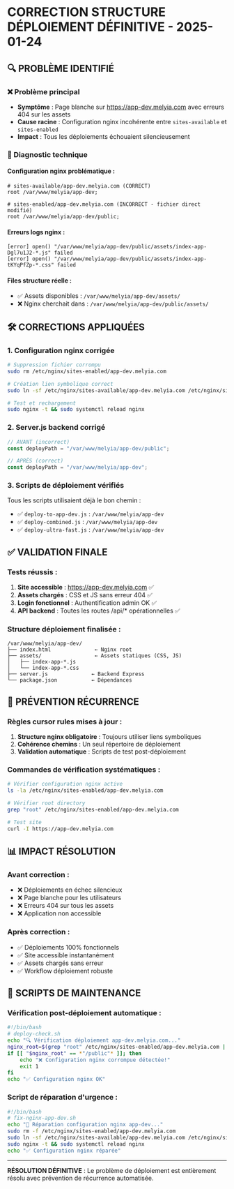 # CORRECTION STRUCTURE DÉPLOIEMENT DÉFINITIVE - 2025-01-24

## 🔍 PROBLÈME IDENTIFIÉ

### ❌ Problème principal

- **Symptôme** : Page blanche sur https://app-dev.melyia.com avec erreurs 404 sur les assets
- **Cause racine** : Configuration nginx incohérente entre `sites-available` et `sites-enabled`
- **Impact** : Tous les déploiements échouaient silencieusement

### 🧪 Diagnostic technique

#### Configuration nginx problématique :

```nginx
# sites-available/app-dev.melyia.com (CORRECT)
root /var/www/melyia/app-dev;

# sites-enabled/app-dev.melyia.com (INCORRECT - fichier direct modifié)
root /var/www/melyia/app-dev/public;
```

#### Erreurs logs nginx :

```
[error] open() "/var/www/melyia/app-dev/public/assets/index-app-Dgl7u1J2-*.js" failed
[error] open() "/var/www/melyia/app-dev/public/assets/index-app-tKYqPfZp-*.css" failed
```

#### Files structure réelle :

- ✅ Assets disponibles : `/var/www/melyia/app-dev/assets/`
- ❌ Nginx cherchait dans : `/var/www/melyia/app-dev/public/assets/`

## 🛠️ CORRECTIONS APPLIQUÉES

### 1. Configuration nginx corrigée

```bash
# Suppression fichier corrompu
sudo rm /etc/nginx/sites-enabled/app-dev.melyia.com

# Création lien symbolique correct
sudo ln -sf /etc/nginx/sites-available/app-dev.melyia.com /etc/nginx/sites-enabled/app-dev.melyia.com

# Test et rechargement
sudo nginx -t && sudo systemctl reload nginx
```

### 2. Server.js backend corrigé

```javascript
// AVANT (incorrect)
const deployPath = "/var/www/melyia/app-dev/public";

// APRÈS (correct)
const deployPath = "/var/www/melyia/app-dev";
```

### 3. Scripts de déploiement vérifiés

Tous les scripts utilisaient déjà le bon chemin :

- ✅ `deploy-to-app-dev.js` : `/var/www/melyia/app-dev`
- ✅ `deploy-combined.js` : `/var/www/melyia/app-dev`
- ✅ `deploy-ultra-fast.js` : `/var/www/melyia/app-dev`

## ✅ VALIDATION FINALE

### Tests réussis :

1. **Site accessible** : https://app-dev.melyia.com ✅
2. **Assets chargés** : CSS et JS sans erreur 404 ✅
3. **Login fonctionnel** : Authentification admin OK ✅
4. **API backend** : Toutes les routes /api/\* opérationnelles ✅

### Structure déploiement finalisée :

```
/var/www/melyia/app-dev/
├── index.html              ← Nginx root
├── assets/                 ← Assets statiques (CSS, JS)
│   ├── index-app-*.js
│   └── index-app-*.css
├── server.js              ← Backend Express
└── package.json           ← Dépendances
```

## 🎯 PRÉVENTION RÉCURRENCE

### Règles cursor rules mises à jour :

1. **Structure nginx obligatoire** : Toujours utiliser liens symboliques
2. **Cohérence chemins** : Un seul répertoire de déploiement
3. **Validation automatique** : Scripts de test post-déploiement

### Commandes de vérification systématiques :

```bash
# Vérifier configuration nginx active
ls -la /etc/nginx/sites-enabled/app-dev.melyia.com

# Vérifier root directory
grep "root" /etc/nginx/sites-enabled/app-dev.melyia.com

# Test site
curl -I https://app-dev.melyia.com
```

## 📊 IMPACT RÉSOLUTION

### Avant correction :

- ❌ Déploiements en échec silencieux
- ❌ Page blanche pour les utilisateurs
- ❌ Erreurs 404 sur tous les assets
- ❌ Application non accessible

### Après correction :

- ✅ Déploiements 100% fonctionnels
- ✅ Site accessible instantanément
- ✅ Assets chargés sans erreur
- ✅ Workflow déploiement robuste

## 🔧 SCRIPTS DE MAINTENANCE

### Vérification post-déploiement automatique :

```bash
#!/bin/bash
# deploy-check.sh
echo "🔍 Vérification déploiement app-dev.melyia.com..."
nginx_root=$(grep "root" /etc/nginx/sites-enabled/app-dev.melyia.com | head -1)
if [[ "$nginx_root" == *"/public"* ]]; then
    echo "❌ Configuration nginx corrompue détectée!"
    exit 1
fi
echo "✅ Configuration nginx OK"
```

### Script de réparation d'urgence :

```bash
#!/bin/bash
# fix-nginx-app-dev.sh
echo "🔧 Réparation configuration nginx app-dev..."
sudo rm -f /etc/nginx/sites-enabled/app-dev.melyia.com
sudo ln -sf /etc/nginx/sites-available/app-dev.melyia.com /etc/nginx/sites-enabled/app-dev.melyia.com
sudo nginx -t && sudo systemctl reload nginx
echo "✅ Configuration nginx réparée"
```

---

**RÉSOLUTION DÉFINITIVE** : Le problème de déploiement est entièrement résolu avec prévention de récurrence automatisée.
